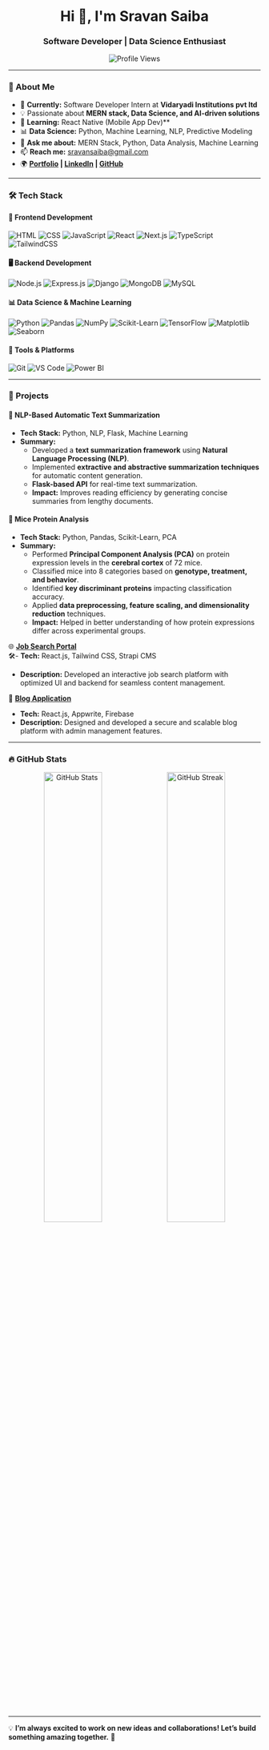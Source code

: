 <h1 align="center">Hi 👋, I'm Sravan Saiba</h1>
<h3 align="center">Software Developer | Data Science Enthusiast</h3>

<p align="center">
  <img src="https://komarev.com/ghpvc/?username=sravansaiba&label=Profile%20views&color=0e75b6&style=flat" alt="Profile Views" />
</p>

---

### 🚀 About Me
- 🔭 **Currently:** Software Developer Intern at **Vidaryadi Institutions pvt ltd**
- 💡 Passionate about **MERN stack, Data Science, and AI-driven solutions**
- 🌱 **Learning:** React Native (Mobile App Dev)**  
- 📊 **Data Science:** Python, Machine Learning, NLP, Predictive Modeling  
- 💬 **Ask me about:** MERN Stack, Python, Data Analysis, Machine Learning  
- 📫 **Reach me:** [sravansaiba@gmail.com](mailto:sravansaiba@gmail.com)  
- 🌍 **[Portfolio](#) | [LinkedIn](https://linkedin.com/in/sravansaiba) | [GitHub](https://github.com/sravansaiba)**  

---

### 🛠️ Tech Stack

#### **🎨 Frontend Development**
![HTML](https://img.shields.io/badge/-HTML5-E34F26?style=flat&logo=html5&logoColor=white)
![CSS](https://img.shields.io/badge/-CSS3-1572B6?style=flat&logo=css3&logoColor=white)
![JavaScript](https://img.shields.io/badge/-JavaScript-F7DF1E?style=flat&logo=javascript&logoColor=black)
![React](https://img.shields.io/badge/-ReactJS-61DAFB?style=flat&logo=react&logoColor=black)
![Next.js](https://img.shields.io/badge/-Next.js-000000?style=flat&logo=next.js&logoColor=white)
![TypeScript](https://img.shields.io/badge/-TypeScript-3178C6?style=flat&logo=typescript)
![TailwindCSS](https://img.shields.io/badge/-TailwindCSS-38B2AC?style=flat&logo=tailwind-css&logoColor=white)

#### **🖥️ Backend Development**
![Node.js](https://img.shields.io/badge/-Node.js-339933?style=flat&logo=node.js&logoColor=white)
![Express.js](https://img.shields.io/badge/-Express.js-000000?style=flat&logo=express&logoColor=white)
![Django](https://img.shields.io/badge/-Django-092E20?style=flat&logo=django&logoColor=white)
![MongoDB](https://img.shields.io/badge/-MongoDB-47A248?style=flat&logo=mongodb&logoColor=white)
![MySQL](https://img.shields.io/badge/-MySQL-4479A1?style=flat&logo=mysql&logoColor=white)

#### **📊 Data Science & Machine Learning**
![Python](https://img.shields.io/badge/-Python-3776AB?style=flat&logo=python&logoColor=white)
![Pandas](https://img.shields.io/badge/-Pandas-150458?style=flat&logo=pandas)
![NumPy](https://img.shields.io/badge/-NumPy-013243?style=flat&logo=numpy)
![Scikit-Learn](https://img.shields.io/badge/-Scikit--Learn-F7931E?style=flat&logo=scikit-learn)
![TensorFlow](https://img.shields.io/badge/-TensorFlow-FF6F00?style=flat&logo=tensorflow)
![Matplotlib](https://img.shields.io/badge/-Matplotlib-11557C?style=flat&logo=matplotlib)
![Seaborn](https://img.shields.io/badge/-Seaborn-00758F?style=flat)

#### **🔧 Tools & Platforms**
![Git](https://img.shields.io/badge/-Git-F05032?style=flat&logo=git&logoColor=white)
![VS Code](https://img.shields.io/badge/-VS%20Code-007ACC?style=flat&logo=visual-studio-code&logoColor=white)
![Power BI](https://img.shields.io/badge/-Power%20BI-F2C811?style=flat&logo=power-bi&logoColor=black)

---

### 📌 Projects

#### 📝 **NLP-Based Automatic Text Summarization**
- **Tech Stack:** Python, NLP, Flask, Machine Learning  
- **Summary:**  
  - Developed a **text summarization framework** using **Natural Language Processing (NLP)**.  
  - Implemented **extractive and abstractive summarization techniques** for automatic content generation.  
  - **Flask-based API** for real-time text summarization.  
  - **Impact:** Improves reading efficiency by generating concise summaries from lengthy documents.
 
#### 🧠 **Mice Protein Analysis**
- **Tech Stack:** Python, Pandas, Scikit-Learn, PCA  
- **Summary:**  
  - Performed **Principal Component Analysis (PCA)** on protein expression levels in the **cerebral cortex** of 72 mice.  
  - Classified mice into 8 categories based on **genotype, treatment, and behavior**.  
  - Identified **key discriminant proteins** impacting classification accuracy.  
  - Applied **data preprocessing, feature scaling, and dimensionality reduction** techniques.  
  - **Impact:** Helped in better understanding of how protein expressions differ across experimental groups.

🌐 **[Job Search Portal](#)**  
🛠- **Tech:** React.js, Tailwind CSS, Strapi CMS  
 - **Description:** Developed an interactive job search platform with optimized UI and backend for seamless content management.  

📝 **[Blog Application](#)**  
- **Tech:** React.js, Appwrite, Firebase  
-  **Description:** Designed and developed a secure and scalable blog platform with admin management features.


---

### 🔥 GitHub Stats

<p align="center">
  <img src="https://github-readme-stats.vercel.app/api?username=sravansaiba&show_icons=true&theme=radical" alt="GitHub Stats" width="48%"/>
  <img src="https://github-readme-streak-stats.herokuapp.com/?user=sravansaiba&theme=radical" alt="GitHub Streak" width="48%"/>
</p>

---



💡 **I’m always excited to work on new ideas and collaborations! Let’s build something amazing together.** 🚀
